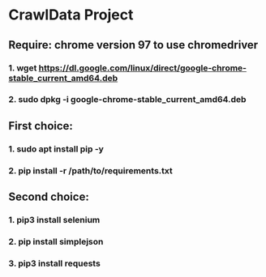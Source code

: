 # CrawlData Project
## Require: chrome version 97 to use chromedriver
### 1. wget https://dl.google.com/linux/direct/google-chrome-stable_current_amd64.deb
### 2. sudo dpkg -i google-chrome-stable_current_amd64.deb
## First choice:
### 1. sudo apt install pip -y
### 2. pip install -r /path/to/requirements.txt
## Second choice:
### 1. pip3 install selenium
### 2. pip install simplejson
### 3. pip3 install requests
